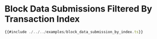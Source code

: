 # Block Data Submissions Filtered By Transaction Index

```ts
{{#include ./../../examples/block_data_submission_by_index.ts}}
```
